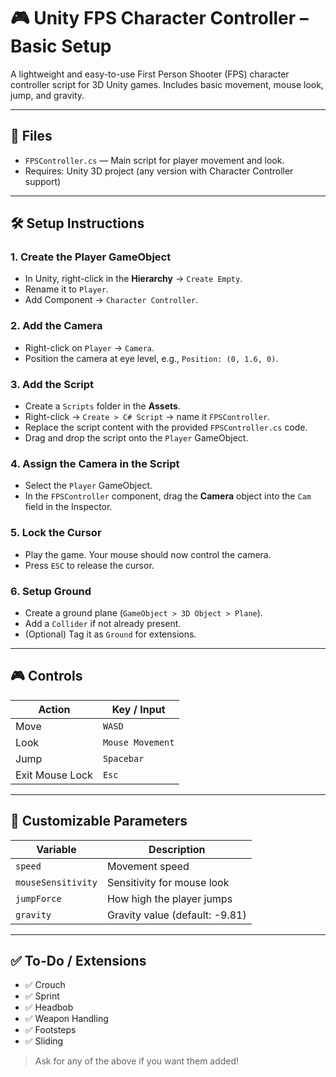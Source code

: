 # 🎮 Unity FPS Character Controller – Basic Setup

A lightweight and easy-to-use First Person Shooter (FPS) character controller script for 3D Unity games. Includes basic movement, mouse look, jump, and gravity.

---

## 📁 Files

- `FPSController.cs` — Main script for player movement and look.
- Requires: Unity 3D project (any version with Character Controller support)

---

## 🛠️ Setup Instructions

### 1. **Create the Player GameObject**
- In Unity, right-click in the **Hierarchy** → `Create Empty`.
- Rename it to `Player`.
- Add Component → `Character Controller`.

### 2. **Add the Camera**
- Right-click on `Player` → `Camera`.
- Position the camera at eye level, e.g., `Position: (0, 1.6, 0)`.

### 3. **Add the Script**
- Create a `Scripts` folder in the **Assets**.
- Right-click → `Create > C# Script` → name it `FPSController`.
- Replace the script content with the provided `FPSController.cs` code.
- Drag and drop the script onto the `Player` GameObject.

### 4. **Assign the Camera in the Script**
- Select the `Player` GameObject.
- In the `FPSController` component, drag the **Camera** object into the `Cam` field in the Inspector.

### 5. **Lock the Cursor**
- Play the game. Your mouse should now control the camera.
- Press `ESC` to release the cursor.

### 6. **Setup Ground**
- Create a ground plane (`GameObject > 3D Object > Plane`).
- Add a `Collider` if not already present.
- (Optional) Tag it as `Ground` for extensions.

---

## 🎮 Controls

| Action     | Key / Input         |
|------------|---------------------|
| Move       | `WASD`              |
| Look       | `Mouse Movement`    |
| Jump       | `Spacebar`          |
| Exit Mouse Lock | `Esc`         |

---

## 🧠 Customizable Parameters

| Variable           | Description                          |
|--------------------|--------------------------------------|
| `speed`            | Movement speed                       |
| `mouseSensitivity` | Sensitivity for mouse look           |
| `jumpForce`        | How high the player jumps            |
| `gravity`          | Gravity value (default: -9.81)       |

---

## ✅ To-Do / Extensions

- ✅ Crouch
- ✅ Sprint
- ✅ Headbob
- ✅ Weapon Handling
- ✅ Footsteps
- ✅ Sliding

> Ask for any of the above if you want them added!
